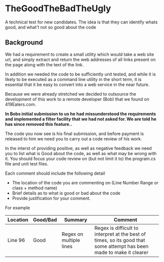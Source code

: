 # TheGoodTheBadTheUgly
A technical test for new candidates. The idea is that they can identify whats good, and what't not so good about the code

## Background
We had a requirement to create a small utility which would take a web site url, and simply extract and return the web addresses of all links present on the page along with the text of the link. 

In addition we needed the code to be sufficiently unit tested, and while it is likely to be executed as a command line utility in the short term, it is essential that it be easy to convert into a web service in the near future.

Because we were already stretched we decided to outsource the development of this work to a remote developer (Bob) that we found on 419Eaters.com. 

**In Bobs initial submission to us he had missunderstood the requirements and implemented a filter facility that we had not asked for. We are told he has since removed this feature..**

The code you now see is his final submission, and before payment is released to him we need you to carry out a code review of his work.

In the interst of providing positive, as well as negative feedback we need you to list what is Good about the code, as well as what may be wrong with it. You should focus your code review on (but not limit it to) the program.cs file and unit test files.

Each comment should include the following detail
* The location of the code you are commenting on (Line Number Range or class + method name)
* Brief details as to what is good or bad about the code
* Provide justification for your comment.

For example

Location | Good/Bad | Summary | Comment
------------ | ------------- | ------------- | -------------
Line 96 | Good | Regex on multiple lines | Regex is difficult to interpret at the best of times, so its good that some attempt has been made to make it clearer
